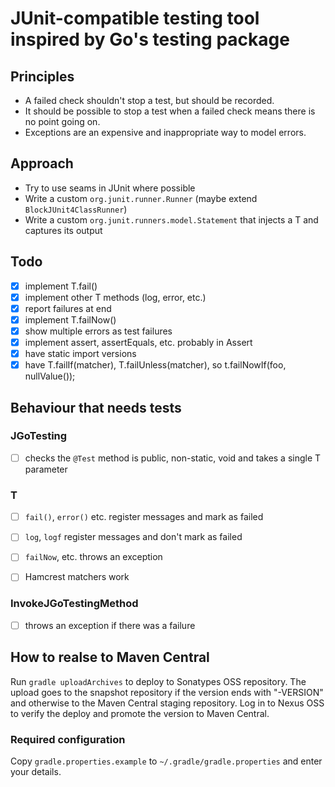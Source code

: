 # JUnit-compatible testing tool inspired by Go's testing package

## Principles

- A failed check shouldn't stop a test, but should be recorded.
- It should be possible to stop a test when a failed check means there is no point going on.
- Exceptions are an expensive and inappropriate way to model errors.

## Approach

- Try to use seams in JUnit where possible
- Write a custom `org.junit.runner.Runner` (maybe extend `BlockJUnit4ClassRunner`)
- Write a custom `org.junit.runners.model.Statement` that injects a T and captures its output

## Todo

- [x] implement T.fail()
- [x] implement other T methods (log, error, etc.)
- [x] report failures at end
- [x] implement T.failNow()
- [x] show multiple errors as test failures
- [x] implement assert, assertEquals, etc. probably in Assert
- [x] have static import versions
- [x] have T.failIf(matcher), T.failUnless(matcher), so t.failNowIf(foo, nullValue());

## Behaviour that needs tests

### JGoTesting

- [ ] checks the `@Test` method is public, non-static, void and takes a single T parameter

### T

- [ ] `fail()`, `error()` etc. register messages and mark as failed
- [ ] `log`, `logf` register messages and don't mark as failed
- [ ] `failNow`, etc. throws an exception
- [ ] Hamcrest matchers work


### InvokeJGoTestingMethod

- [ ] throws an exception if there was a failure


## How to realse to Maven Central

Run `gradle uploadArchives` to deploy to Sonatypes OSS repository. The upload goes to the snapshot repository
if the version ends with "-VERSION" and otherwise to the Maven Central staging repository. Log in to Nexus OSS to
verify the deploy and promote the version to Maven Central.

### Required configuration

Copy `gradle.properties.example` to `~/.gradle/gradle.properties` and enter your details.